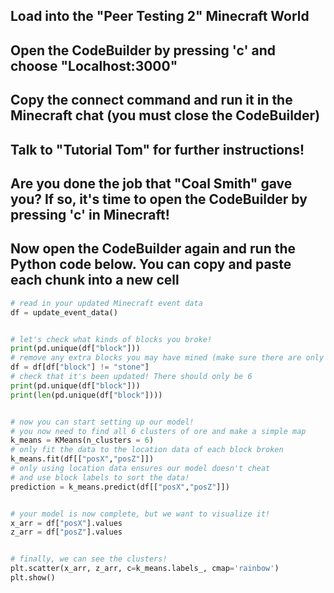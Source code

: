 ## Load into the "Peer Testing 2" Minecraft World

## Open the CodeBuilder by pressing 'c' and choose "Localhost:3000"

## Copy the connect command and run it in the Minecraft chat (you must close the CodeBuilder)

## Talk to "Tutorial Tom" for further instructions!

## Are you done the job that "Coal Smith" gave you? If so, it's time to open the CodeBuilder by pressing 'c' in Minecraft!

## Now open the CodeBuilder again and run the Python code below. You can copy and paste each chunk into a new cell

```python
# read in your updated Minecraft event data
df = update_event_data()


# let's check what kinds of blocks you broke!
print(pd.unique(df["block"]))
# remove any extra blocks you may have mined (make sure there are only 6!)
df = df[df["block"] != "stone"]
# check that it's been updated! There should only be 6
print(pd.unique(df["block"]))
print(len(pd.unique(df["block"])))


# now you can start setting up our model!
# you now need to find all 6 clusters of ore and make a simple map
k_means = KMeans(n_clusters = 6)
# only fit the data to the location data of each block broken
k_means.fit(df[["posX","posZ"]])
# only using location data ensures our model doesn't cheat
# and use block labels to sort the data!
prediction = k_means.predict(df[["posX","posZ"]])


# your model is now complete, but we want to visualize it!
x_arr = df["posX"].values
z_arr = df["posZ"].values


# finally, we can see the clusters!
plt.scatter(x_arr, z_arr, c=k_means.labels_, cmap='rainbow')
plt.show()
```